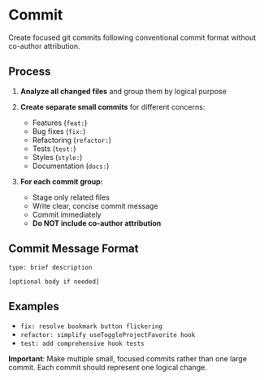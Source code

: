 # Commit

Create focused git commits following conventional commit format without co-author attribution.

## Process

1. **Analyze all changed files** and group them by logical purpose
2. **Create separate small commits** for different concerns:
   - Features (`feat:`)
   - Bug fixes (`fix:`)
   - Refactoring (`refactor:`)
   - Tests (`test:`)
   - Styles (`style:`)
   - Documentation (`docs:`)

3. **For each commit group:**
   - Stage only related files
   - Write clear, concise commit message
   - Commit immediately
   - **Do NOT include co-author attribution**

## Commit Message Format

```
type: brief description

[optional body if needed]
```

## Examples

- `fix: resolve bookmark button flickering`
- `refactor: simplify useToggleProjectFavorite hook`
- `test: add comprehensive hook tests`

**Important**: Make multiple small, focused commits rather than one large commit. Each commit should represent one logical change.
